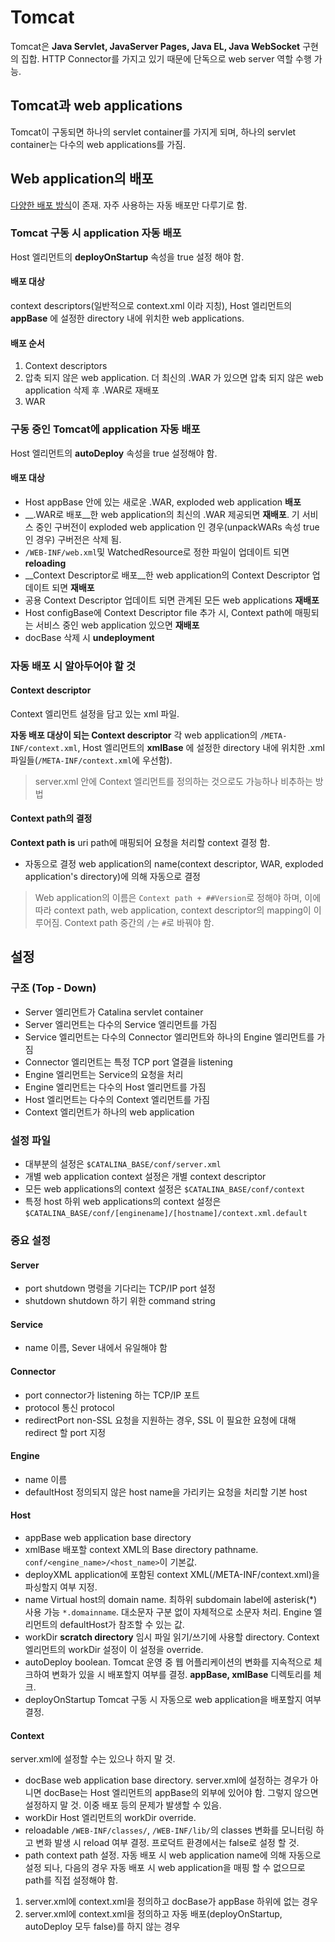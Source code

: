 # Tomcat
Tomcat은 __Java Servlet, JavaServer Pages, Java EL, Java WebSocket__ 구현의 집합. HTTP Connector를 가지고 있기 때문에 단독으로 web server 역할 수행 가능.
## Tomcat과 web applications
Tomcat이 구동되면 하나의 servlet container를 가지게 되며, 하나의 servlet container는 다수의 web applications를 가짐.
## Web application의 배포
[다양한 배포 방식](https://tomcat.apache.org/tomcat-8.5-doc/deployer-howto.html)이 존재.
자주 사용하는 자동 배포만 다루기로 함.
### Tomcat 구동 시 application 자동 배포
Host 엘리먼트의 __deployOnStartup__ 속성을 true 설정 해야 함.
#### 배포 대상
context descriptors(일반적으로 context.xml 이라 지칭), Host 엘리먼트의 __appBase__ 에 설정한 directory 내에 위치한 web applications.
#### 배포 순서
1. Context descriptors
2. 압축 되지 않은 web application. 더 최신의 .WAR 가 있으면 압축 되지 않은 web application 삭제 후 .WAR로 재배포
3. WAR
### 구동 중인 Tomcat에 application 자동 배포
Host 엘리먼트의 __autoDeploy__ 속성을 true 설정해야 함.
#### 배포 대상
- Host appBase 안에 있는 새로운 .WAR, exploded web application __배포__
- __.WAR로 배포__한 web application의 최신의 .WAR 제공되면 __재배포__. 기 서비스 중인 구버전이 exploded web application 인 경우(unpackWARs 속성 true인 경우) 구버전은 삭제 됨.
- `/WEB-INF/web.xml`및 WatchedResource로 정한 파일이 업데이트 되면 __reloading__
- __Context Descriptor로 배포__한 web application의 Context Descriptor 업데이트 되면 __재배포__
- 공용 Context Descriptor 업데이트 되면 관계된 모든 web applications __재배포__
- Host configBase에 Context Descriptor file 추가 시, Context path에 매핑되는 서비스 중인 web application 있으면 __재배포__
- docBase 삭제 시 __undeployment__
### 자동 배포 시 알아두어야 할 것
#### Context descriptor
Context 엘리먼트 설정을 담고 있는 xml 파일.

__자동 배포 대상이 되는 Context descriptor__
각 web application의 `/META-INF/context.xml`, Host 엘리먼트의 __xmlBase__ 에 설정한 directory 내에 위치한 .xml 파일들(`/META-INF/context.xml`에 우선함). 
> server.xml 안에 Context 엘리먼트를 정의하는 것으로도 가능하나 비추하는 방법
#### Context path의 결정
__Context path is__ uri path에 매핑되어 요청을 처리할 context 결정 함.

- 자동으로 결정
web application의 name(context descriptor, WAR, exploded application's directory)에 의해 자동으로 결정
> Web application의 이름은 `Context path + ##Version`로 정해야 하며, 이에 따라 context path, web application, context descriptor의 mapping이 이루어짐.
> Context path 중간의 `/`는 `#`로 바꿔야 함.

## 설정

### 구조 (Top - Down)
- Server 엘리먼트가 Catalina servlet container
- Server 엘리먼트는 다수의 Service 엘리먼트를 가짐
- Service 엘리먼트는 다수의 Connector 엘리먼트와 하나의 Engine 엘리먼트를 가짐
- Connector 엘리먼트는 특정 TCP port 열결을 listening
- Engine 엘리먼트는 Service의 요청을 처리
- Engine 엘리먼트는 다수의 Host 엘리먼트를 가짐
- Host 엘리먼트는 다수의 Context 엘리먼트를 가짐
- Context 엘리먼트가 하나의 web application
### 설정 파일
- 대부분의 설정은 `$CATALINA_BASE/conf/server.xml`
- 개별 web application context 설정은 개별 context descriptor
- 모든 web applications의 context 설정은 `$CATALINA_BASE/conf/context`
- 특정 host 하위 web applications의 context 설정은 `$CATALINA_BASE/conf/[enginename]/[hostname]/context.xml.default`
### 중요 설정
#### Server
- port
shutdown 명령을 기다리는 TCP/IP port 설정
- shutdown
shutdown 하기 위한 command string
#### Service
- name
이름, Sever 내에서 유일해야 함
#### Connector
- port
connector가 listening 하는 TCP/IP 포트
- protocol
통신 protocol
- redirectPort
non-SSL 요청을 지원하는 경우, SSL 이 필요한 요청에 대해 redirect 할 port 지정
#### Engine
- name
이름
- defaultHost
정의되지 않은 host name을 가리키는 요청을 처리할 기본 host
#### Host
- appBase
web application base directory
- xmlBase
배포할 context XML의 Base directory pathname. `conf/<engine_name>/<host_name>`이 기본값.
- deployXML
application에 포함된 context XML(/META-INF/context.xml)을 파싱할지 여부 지정.
- name
Virtual host의 domain name. 최하위 subdomain label에 asterisk(*) 사용 가능 `*.domainname`. 대소문자 구분 없이 자체적으로 소문자 처리. Engine 엘리먼트의 defaultHost가 참조할 수 있는 값.
- workDir
__scratch directory__ 임시 파일 읽기/쓰기에 사용할 directory. Context 엘리먼트의 workDir 설정이 이 설정을 override.
- autoDeploy
boolean.  Tomcat 운영 중 웹 어플리케이션의 변화를 지속적으로 체크하여 변화가 있을 시 배포할지 여부를 결정. __appBase, xmlBase__ 디렉토리를 체크.
- deployOnStartup
Tomcat 구동 시 자동으로 web application을 배포할지 여부 결정.
#### Context
server.xml에 설정할 수는 있으나 하지 말 것.

- docBase
web application base directory. 
server.xml에 설정하는 경우가 아니면 docBase는 Host 엘리먼트의 appBase의 외부에 있어야 함. 그렇지 않으면 설정하지 말 것. 이중 배포 등의 문제가 발생할 수 있음.
- workDir
Host 엘리먼트의 workDir override.
- reloadable
`/WEB-INF/classes/`, `/WEB-INF/lib/`의 classes 변화를 모니터링 하고 변화 발생 시 reload 여부 결정. 프로덕트 환경에서는 false로 설정 할 것.
- path
context path 설정. 자동 배포 시 web application name에 의해 자동으로 설정 되나, 다음의 경우 자동 배포 시 web application을 매핑 할 수 없으므로 path를 직접 설정해야 함.
1. server.xml에 context.xml을 정의하고 docBase가 appBase 하위에 없는 경우
2. server.xml에 context.xml을 정의하고 자동 배포(deployOnStartup, autoDeploy 모두 false)를 하지 않는 경우